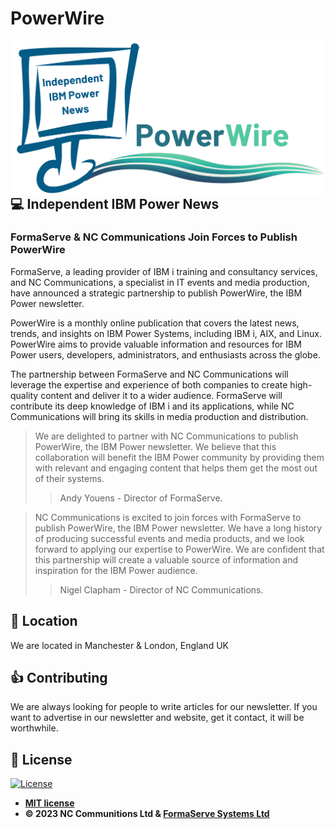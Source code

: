 # PowerWire

<img src="Logo2023.png" align="right">

## 💻 Independent IBM Power News

### FormaServe &amp; NC Communications Join Forces to Publish PowerWire

 FormaServe, a leading provider of IBM i training and consultancy services, and NC Communications, a specialist in
 IT events and media production, have announced a strategic partnership to publish PowerWire, the IBM Power
 newsletter.

PowerWire is a monthly online publication that covers the latest news, trends, and insights on IBM Power Systems,
including IBM i, AIX, and Linux. PowerWire aims to provide valuable information and resources for IBM Power users,
developers, administrators, and enthusiasts across the globe.

The partnership between FormaServe and NC Communications will leverage the expertise and experience of both
companies to create high-quality content and deliver it to a wider audience. FormaServe will contribute its deep
knowledge of IBM i and its applications, while NC Communications will bring its skills in media production and
distribution.

> We are delighted to partner with NC Communications to publish PowerWire, the IBM Power newsletter. We believe that this collaboration will benefit the IBM Power community by providing them with relevant and engaging content that helps them get the most out of their systems.
>
>
>> Andy Youens - Director of FormaServe.


> NC Communications is excited to join forces with FormaServe to publish PowerWire, the IBM Power newsletter. We have a long history of producing successful events and media products, and we look forward to applying our expertise to PowerWire. We are confident that this partnership will create a valuable source of information and inspiration for the IBM Power audience.
>
> 
>> Nigel Clapham - Director of NC Communications.

## 🏢 Location

We are located in Manchester & London, England UK

## 👍 Contributing

We are always looking for people to write articles for our newsletter.
If you want to advertise in our newsletter and website, get it contact, it will be worthwhile.

## 📝 License

[![License](http://img.shields.io/:license-mit-blue.svg?style=flat-square)](http://badges.mit-license.org)

- **[MIT license](http://opensource.org/licenses/mit-license.php)**
- **© 2023 NC Communitions Ltd & [FormaServe Systems Ltd](https://www.formaserve.co.uk)**
